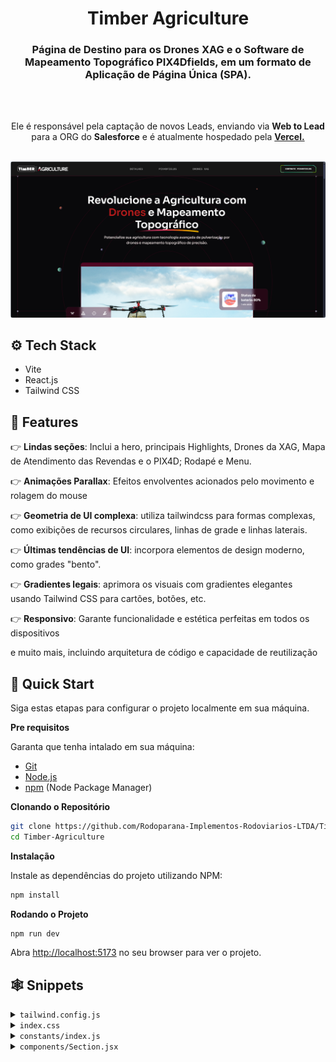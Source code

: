 <div align="center">
  <h1 align="center">Timber Agriculture</h1>
  <div align="center">
  <h3 align="center">Página de Destino para os Drones XAG e o Software de Mapeamento Topográfico PIX4Dfields, em um formato de Aplicação de Página Única (SPA).</h3><br><br>
  <p>  Ele é responsável pela captação de novos Leads, enviando via <b>Web to Lead</b> para a ORG do <b>Salesforce</b> e é atualmente hospedado pela <a href="https://vercel.com/" target="_blank"><b>Vercel.</b></a></p>
  </div>
  <br>
  <img src="/public/WEBPAGE.png" alt="Landing page">
</div>

## <a name="tech-stack">⚙️ Tech Stack</a>

- Vite
- React.js
- Tailwind CSS

## <a name="features">🔋 Features</a>

👉 **Lindas seções**: Inclui a hero, principais Highlights, Drones da XAG, Mapa de Atendimento das Revendas e o PIX4D; Rodapé e Menu.

👉 **Animações Parallax**: Efeitos envolventes acionados pelo movimento e rolagem do mouse

👉 **Geometria de UI complexa**: utiliza tailwindcss para formas complexas, como exibições de recursos circulares, linhas de grade e linhas laterais.

👉 **Últimas tendências de UI**: incorpora elementos de design moderno, como grades "bento".

👉 **Gradientes legais**: aprimora os visuais com gradientes elegantes usando Tailwind CSS para cartões, botões, etc.

👉 **Responsivo**: Garante funcionalidade e estética perfeitas em todos os dispositivos

e muito mais, incluindo arquitetura de código e capacidade de reutilização

## <a name="quick-start">🤸 Quick Start</a>

Siga estas etapas para configurar o projeto localmente em sua máquina.

**Pre requisitos**

Garanta que tenha intalado em sua máquina:

- [Git](https://git-scm.com/)
- [Node.js](https://nodejs.org/en)
- [npm](https://www.npmjs.com/) (Node Package Manager)

**Clonando o Repositório**

```bash
git clone https://github.com/Rodoparana-Implementos-Rodoviarios-LTDA/Timber-Agriculture.git
cd Timber-Agriculture
```

**Instalação**

Instale as dependências do projeto utilizando NPM:

```bash
npm install
```

**Rodando o Projeto**

```bash
npm run dev
```

Abra [http://localhost:5173](http://localhost:5173) no seu browser para ver o projeto.

## <a name="snippets">🕸️ Snippets</a>

<details>
<summary><code>tailwind.config.js</code></summary>

```javascript
/** @type {import('tailwindcss').Config} */
import { fontFamily } from "tailwindcss/defaultTheme";
import plugin from "tailwindcss/plugin";

export default {
  content: ["./index.html", "./src/**/*.{js,ts,jsx,tsx}"],
  theme: {
    extend: {
      colors: {
        color: {
          1: "#14b8a6",
          2: "#FFC876",
          3: "#FF776F",
          4: "#7ADB78",
          5: "#858DFF",
          6: "#98f0ff",
        },
        stroke: {
          1: "#500724",
        },
        n: {
          1: "#FFFFFF",
          2: "#fef2f2",
          3: "#fee2e2",
          4: "#fecaca",
          5: "#fca5a5",
          6: "#500724",
          7: "#ef4444",
          8: "#171717",
          9: "#500724",
          10: "#b91c1c",
          11: "#991b1b",
          12: "#7f1d1d",
          13: "#4c0519",
        },
      },
      fontFamily: {
        sans: ["var(--font-sora)", ...fontFamily.sans],
        code: "var(--font-code)",
        grotesk: "var(--font-grotesk)",
      },
      letterSpacing: {
        tagline: ".15em",
      },
      spacing: {
        0.25: "0.0625rem",
        7.5: "1.875rem",
        15: "3.75rem",
      },
      opacity: {
        15: ".15",
      },
      transitionDuration: {
        DEFAULT: "200ms",
      },
      transitionTimingFunction: {
        DEFAULT: "linear",
      },
      zIndex: {
        1: "1",
        2: "2",
        3: "3",
        4: "4",
        5: "5",
      },
      borderWidth: {
        DEFAULT: "0.0625rem",
      },
      backgroundImage: {
        "radial-gradient": "radial-gradient(var(--tw-gradient-stops))",
        "conic-gradient":
          "conic-gradient(from 225deg, #500724, #4c0519, #500724)",
      },
    },
  },
  plugins: [
    plugin(function ({ addBase, addComponents, addUtilities }) {
      addBase({});
      addComponents({
        ".container": {
          "@apply max-w-[77.5rem] mx-auto px-5 md:px-10 lg:px-15 xl:max-w-[87.5rem]":
            {},
        },
        ".h1": {
          "@apply font-semibold text-[2.5rem] leading-[3.25rem] md:text-[2.75rem] md:leading-[3.75rem] lg:text-[3.25rem] lg:leading-[4.0625rem] xl:text-[3.75rem] xl:leading-[4.5rem]":
            {},
        },
        ".h2": {
          "@apply text-[1.75rem] leading-[2.5rem] md:text-[2rem] md:leading-[2.5rem] lg:text-[2.5rem] lg:leading-[3.5rem] xl:text-[3rem] xl:leading-tight":
            {},
        },
        ".h3": {
          "@apply text-[2rem] leading-normal md:text-[2.5rem]": {},
        },
        ".h4": {
          "@apply text-[2rem] leading-normal": {},
        },
        ".h5": {
          "@apply text-2xl leading-normal": {},
        },
        ".h6": {
          "@apply font-semibold text-lg leading-8": {},
        },
        ".body-1": {
          "@apply text-[0.875rem] leading-[1.5rem] md:text-[1rem] md:leading-[1.75rem] lg:text-[1.25rem] lg:leading-8":
            {},
        },
        ".body-2": {
          "@apply font-light text-[0.875rem] leading-6 md:text-base": {},
        },
        ".caption": {
          "@apply text-sm": {},
        },
        ".tagline": {
          "@apply font-grotesk font-light text-xs tracking-tagline uppercase":
            {},
        },
        ".quote": {
          "@apply font-code text-lg leading-normal": {},
        },
        ".button": {
          "@apply font-code text-xs font-bold uppercase tracking-wider": {},
        },
      });
      addUtilities({
        ".tap-highlight-color": {
          "-webkit-tap-highlight-color": "rgba(0, 0, 0, 0)",
        },
      });
    }),
  ],
};

```

</details>

<details>
<summary><code>index.css</code></summary>

```css
@import url("https://fonts.googleapis.com/css2?family=Sora:wght@300;400;600&display=swap");
@import url("https://fonts.googleapis.com/css2?family=Source+Code+Pro:wght@400;600;700&display=swap");
@import url("https://fonts.googleapis.com/css2?family=Space+Grotesk:wght@300&display=swap");

@tailwind base;
@tailwind components;
@tailwind utilities;

:root {
  --font-sora: "Sora", sans-serif;
  --font-code: "Source Code Pro", monospace;
  --font-grotesk: "Space Grotesk", sans-serif;
  color-scheme: dark;
}

* {
  scroll-behavior: smooth
}

@layer base {
  body {
    @apply font-sans bg-zinc-950 text-n-1 text-base;
  }
}

.rotate-45 {
  @apply rotate-[45deg]
}

.rotate-90 {
  @apply rotate-[90deg]
}

.rotate-135 {
  @apply rotate-[135deg]
}

.rotate-180 {
  @apply rotate-[180deg]
}

.rotate-225 {
  @apply rotate-[225deg]
}

.rotate-270 {
  @apply rotate-[270deg]
}

.rotate-315 {
  @apply rotate-[315deg]
}

.rotate-360 {
  @apply rotate-[360deg]
}

.-rotate-45 {
  @apply rotate-[-45deg]
}

.-rotate-90 {
  @apply rotate-[-90deg]
}

.-rotate-135 {
  @apply rotate-[-135deg]
}

.-rotate-180 {
  @apply rotate-[-180deg]
}

.-rotate-225 {
  @apply rotate-[-225deg]
}

.-rotate-270 {
  @apply rotate-[-270deg]
}

.-rotate-315 {
  @apply rotate-[-315deg]
}

.-rotate-360 {
  @apply rotate-[-360deg]
}
```

</details>

<details>
<summary><code>constants/index.js</code></summary>

```javascript
import {
  benefitIcon1,
  benefitIcon2,
  benefitIcon3,
  benefitIcon4,
  benefitIcon5,
  benefitIcon6,
  benefitImage2,
  chromecast,
  disc02,
  discord,
  facebook,
  figma,
  framer,
  instagram,
  notification2,
  notification3,
  notification4,
  notion,
  photoshop,
  protopie,
  raindrop,
  recording01,
  recording03,
  roadmap1,
  roadmap2,
  roadmap3,
  roadmap4,
  slack,
  sliders04,
  lider,
  vitagran,
  drone,
  gps,
  target,
  texag,
  rodomaq,
  brava,
  agro,
} from "../assets";

export const navigation = [
  {
    id: "0",
    title: "Detalhes",
    url: "#details",
  },
  {
    id: "1",
    title: "PIX4Dfields",
    url: "#pix",
  },
  {
    id: "2",
    title: "Drones XAG",
    url: "#xag",
  },
];

export const heroIcons = [drone, gps, target, agro];

export const notificationImages = [notification4, notification3, notification2];

export const companyLogos = [texag, vitagran, lider, rodomaq, brava];

export const p100proServices = [
  {
    id: 0,
    title: "Desempenho Avançado de Carga e Tamanho",
  },
  {
    id: 1,
    title: "Eficiência de Proteção e Espalhamento da Colheita",
  },
  {
    id: 2,
    title: "Tecnologia de Pulverização e Espalhamento Avançada",
  },
];
export const v50Services = [
  {
    id: 0,
    title: "Capacidade de 20 kg para manejo eficiente de produtos agrícolas.",
  },
  {
    id: 1,
    title:
      "Troca rápida entre sistemas de pulverização e espalhamento para versatilidade operacional.",
  },
  {
    id: 2,
    title:
      "Proteção IPX6K e eficiência comprovada em áreas de até 13 hectares, ideal para agricultura de precisão.",
  },
];

export const p100proServicesIcons = [
  recording03,
  recording01,
  disc02,
  chromecast,
  sliders04,
];

export const field = [
  {
    id: "0",
    title: "Exploração",
    text: "Gere ortomosaicos precisos, modelos digitais de superfície, mapas de índice, zonas e mapas de prescrição precisos.  Corte seus campos até um limite de campo desejado para criar resultados mais direcionados.",
    imageUrl: roadmap1,
    colorful: true,
  },
  {
    id: "1",
    title: "Análise",
    text: "Gere ortomosaicos precisos, modelos digitais de superfície, mapas de índice, zonas e mapas de prescrição precisos.  Corte seus campos até um limite de campo desejado para criar resultados mais direcionados.",
    imageUrl: roadmap2,
  },
  {
    id: "2",
    title: "Integração",
    text: "Baixe todos os resultados, resultados e insights e importe-os para o software de gerenciamento agrícola de sua escolha em vários formatos padrão do setor.",
    imageUrl: roadmap3,
  },
  {
    id: "3",
    title: " Resultados em campo",
    text: "Crie mapas rapidamente (sem necessidade de conexão com a Internet) para tomar decisões e ações mais rápidas, sem sair do campo.",
    imageUrl: roadmap4,
  },
];

export const collabText =
  "Software avançado de mapeamento agrícola para análise aérea de culturas e agricultura digital";
export const collabContent = [
  {
    id: "0",
    title: "Sensoriamento Remoto",
    desc: "Colete imagens usando drones ou importe dados de satélite Sentinel-2 para uma análise aérea precisa.",
  },
  {
    id: "1",
    title: "Processamento Rápido",
    desc: "Obtenha mapas diretamente no campo em apenas 10 minutos com o novo módulo de radiometria.",
  },
  {
    id: "2",
    title: "Compartilhamento Fácil",
    desc: "Compartilhe mapas e relatórios em PDF de forma rápida e eficiente via PIX4Dcloud.",
  },
];

export const pricing = [
  {
    id: "0",
    title: "Plano Anual",
    description:
      "Aplicativo desktop com licença flutuante (1 dispositivo por vez).",
    price: "8.199",
    features: [
      "Processamento de desktop ilimitado e saídas de alta resolução.",
      "Suporte pessoal e atualizações incluídas durante sua assinatura.",
      "Assinatura anual recorrente. Cancele a qualquer momento.",
    ],
  },
];

export const benefits = [
  {
    id: "0",
    title: "Performance Superior",
    text: "Desfrute de capacidades de dispersão e pulverização sem precedentes, alcançando taxas de fluxo de até 12 L/min e dispersão de 110 kg/min. Com nossos drones, a eficiência e o rendimento estão garantidos.",
    backgroundUrl: "./src/assets/benefits/card-1.svg",
    iconUrl: benefitIcon1,
    imageUrl: benefitImage2,
  },
  {
    id: "1",
    title: "Flexibilidade Total",
    text: "Seja no modo totalmente autônomo ou manual, nossos drones adaptam-se às suas necessidades. Com designs dobráveis e módulos intercambiáveis, a versatilidade está ao seu alcance.",
    backgroundUrl: "./src/assets/benefits/card-2.svg",
    iconUrl: benefitIcon2,
    imageUrl: benefitImage2,
    light: true,
  },
  {
    id: "2",
    title: "Mapeamento Avançado",
    text: "Com o software Pix4DFields, mapear campos e pomares nunca foi tão fácil. Parâmetros pré-configurados e planejamento automático de rotas garantem precisão em cada operação.",
    backgroundUrl: "./src/assets/benefits/card-3.svg",
    iconUrl: benefitIcon3,
    imageUrl: benefitImage2,
  },
  {
    id: "3",
    title: "Segurança Incomparável",
    text: "Nossos drones são construídos para resistir. Classificações de proteção IPX6K e IPX7 combinadas com sistemas avançados de detecção de obstáculos garantem operações seguras em qualquer ambiente.",
    backgroundUrl: "./src/assets/benefits/card-4.svg",
    iconUrl: benefitIcon4,
    imageUrl: benefitImage2,
    light: true,
  },
  {
    id: "4",
    title: "Eficiência Energética",
    text: "Otimize suas operações com nossas soluções de energia resfriada a água, garantindo longevidade e desempenho máximo durante cada voo.",
    backgroundUrl: "./src/assets/benefits/card-5.svg",
    iconUrl: benefitIcon5,
    imageUrl: benefitImage2,
  },
  {
    id: "5",
    title: "Tecnologia de Ponta",
    text: "Aproveite o poder da tecnologia 4D e do radar adaptativo para uma detecção de obstáculos precisa e um mapeamento detalhado, tudo isso disponível na palma da sua mão com o Pix4DFields.",
    backgroundUrl: "./src/assets/benefits/card-6.svg",
    iconUrl: benefitIcon6,
    imageUrl: benefitImage2,
  },
];

export const socials = [
  {
    id: "2",
    title: "Instagram",
    iconUrl: instagram,
    url: "#",
  },
  {
    id: "4",
    title: "Facebook",
    iconUrl: facebook,
    url: "#",
  },
];
export const estadosBrasileiros = [
  { id: 1, name: "Acre" },
  { id: 2, name: "Alagoas" },
  { id: 3, name: "Amapá" },
  { id: 4, name: "Amazonas" },
  { id: 5, name: "Bahia" },
  { id: 6, name: "Ceará" },
  { id: 7, name: "Distrito Federal" },
  { id: 8, name: "Espírito Santo" },
  { id: 9, name: "Goiás" },
  { id: 10, name: "Maranhão" },
  { id: 11, name: "Mato Grosso" },
  { id: 12, name: "Mato Grosso do Sul" },
  { id: 13, name: "Minas Gerais" },
  { id: 14, name: "Pará" },
  { id: 15, name: "Paraíba" },
  { id: 16, name: "Paraná" },
  { id: 17, name: "Pernambuco" },
  { id: 18, name: "Piauí" },
  { id: 19, name: "Rio de Janeiro" },
  { id: 20, name: "Rio Grande do Norte" },
  { id: 21, name: "Rio Grande do Sul" },
  { id: 22, name: "Rondônia" },
  { id: 23, name: "Roraima" },
  { id: 24, name: "Santa Catarina" },
  { id: 25, name: "São Paulo" },
  { id: 26, name: "Sergipe" },
  { id: 27, name: "Tocantins" },
];

```

</details>

<details>
<summary><code>components/Section.jsx</code></summary>

```javascript
import SectionSvg from "../assets/svg/SectionSvg";

const Section = ({
  className,
  id,
  crosses,
  crossesOffset,
  customPaddings,
  children,
}) => {
  return (
    <div
      id={id}
      className={`
      relative 
      ${
        customPaddings ||
        `py-10 lg:py-16 xl:py-20 ${crosses ? "lg:py-32 xl:py-40" : ""}`
      } 
      ${className || ""}`}
    >
      {children}

      <div className="hidden absolute top-0 left-5 w-0.25 h-full bg-stroke-1 pointer-events-none md:block lg:left-7.5 xl:left-10" />
      <div className="hidden absolute top-0 right-5 w-0.25 h-full bg-stroke-1 pointer-events-none md:block lg:right-7.5 xl:right-10" />

      {crosses && (
        <>
          <div
            className={`hidden absolute top-0 left-7.5 right-7.5 h-0.25 bg-stroke-1 ${
              crossesOffset && crossesOffset
            } pointer-events-none lg:block xl:left-10 right-10`}
          />
          <SectionSvg crossesOffset={crossesOffset} />
        </>
      )}
    </div>
  );
};

export default Section;

```

</details>


